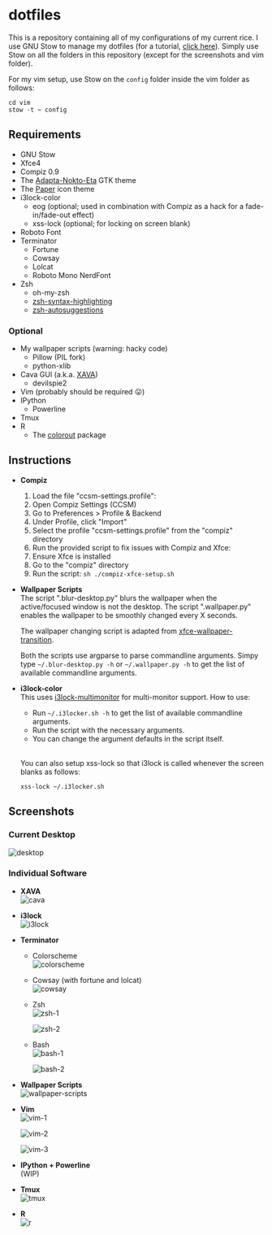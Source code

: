 # dotfiles

This is a repository containing all of my configurations of my current rice.
I use GNU Stow to manage my dotfiles (for a tutorial, [click here]( https://alexpearce.me/2016/02/managing-dotfiles-with-stow/)).
Simply use Stow on all the folders in this repository (except for the screenshots and vim folder).

For my vim setup, use Stow on the `config` folder inside the vim folder as follows:
```
cd vim
stow -t ~ config
```

## Requirements
* GNU Stow
* Xfce4
* Compiz 0.9
* The [Adapta-Nokto-Eta](https://github.com/adapta-project/adapta-gtk-theme) GTK theme
* The [Paper](https://github.com/snwh/paper-icon-theme) icon theme
* i3lock-color
  * eog (optional; used in combination with Compiz as a hack for a fade-in/fade-out effect)
  * xss-lock (optional; for locking on screen blank)
* Roboto Font
* Terminator
  * Fortune
  * Cowsay
  * Lolcat
  * Roboto Mono NerdFont
* Zsh
  * oh-my-zsh
  * [zsh-syntax-highlighting](https://github.com/zsh-users/zsh-syntax-highlighting)
  * [zsh-autosuggestions](https://github.com/zsh-users/zsh-autosuggestions)

### Optional
* My wallpaper scripts (warning: hacky code)
  * Pillow (PIL fork)
  * python-xlib
* Cava GUI (a.k.a. [XAVA](https://github.com/nikp123/xava))
  * devilspie2
* Vim (probably should be required :stuck_out_tongue:)
* IPython
  * Powerline
* Tmux
* R
  * The [colorout](https://github.com/jalvesaq/colorout) package

## Instructions
* **Compiz**  
  1. Load the file "ccsm-settings.profile":
    1. Open Compiz Settings (CCSM)
    2. Go to Preferences > Profile & Backend
    3. Under Profile, click "Import"
    4. Select the profile "ccsm-settings.profile" from the "compiz" directory
  2. Run the provided script to fix issues with Compiz and Xfce:
    0. Ensure Xfce is installed
    1. Go to the "compiz" directory
    2. Run the script:
      ```sh
      ./compiz-xfce-setup.sh
      ```

* **Wallpaper Scripts**  
  The script ".blur-desktop.py" blurs the wallpaper when the active/focused window is not the desktop.
  The script ".wallpaper.py" enables the wallpaper to be smoothly changed every X seconds.
  <br>

  The wallpaper changing script is adapted from [xfce-wallpaper-transition](https://github.com/c4tz/xfce-wallpaper-transition).
  <br>

  Both the scripts use argparse to parse commandline arguments.
  Simpy type `~/.blur-desktop.py -h` or `~/.wallpaper.py -h` to get the list of available commandline arguments.
  <br>

* **i3lock-color**  
  This uses [i3lock-multimonitor](https://github.com/ShikherVerma/i3lock-multimonitor) for multi-monitor support.
  How to use:
    * Run `~/.i3locker.sh -h` to get the list of available commandline arguments.
    * Run the script with the necessary arguments.
    * You can change the argument defaults in the script itself.
  <br>

  You can also setup xss-lock so that i3lock is called whenever the screen blanks as follows:
  ```
  xss-lock ~/.i3locker.sh
  ```

## Screenshots
### **Current Desktop**
![desktop](./screenshots/desktop.png)

### **Individual Software**
* **XAVA**  
  ![cava](./screenshots/cava.png)

* **i3lock**  
  ![i3lock](./screenshots/i3lock.png)

* **Terminator**
  * Colorscheme  
    ![colorscheme](./screenshots/colorscheme.png)

  * Cowsay (with fortune and lolcat)  
    ![cowsay](./screenshots/cowsay.png)

  * Zsh  
    ![zsh-1](./screenshots/zsh-1.png)
    <br>

    ![zsh-2](./screenshots/zsh-2.png)

  * Bash  
    ![bash-1](./screenshots/bash-1.png)
    <br>

    ![bash-2](./screenshots/bash-2.png)

* **Wallpaper Scripts**  
  ![wallpaper-scripts](./screenshots/scripts.gif)  

* **Vim**  
  ![vim-1](./screenshots/vim-1.png)
  <br>

  ![vim-2](./screenshots/vim-2.png)
  <br>

  ![vim-3](./screenshots/vim-3.png)

* **IPython + Powerline**  
(WIP)

* **Tmux**  
  ![tmux](./screenshots/tmux.png)

* **R**  
  ![r](./screenshots/r.png)
